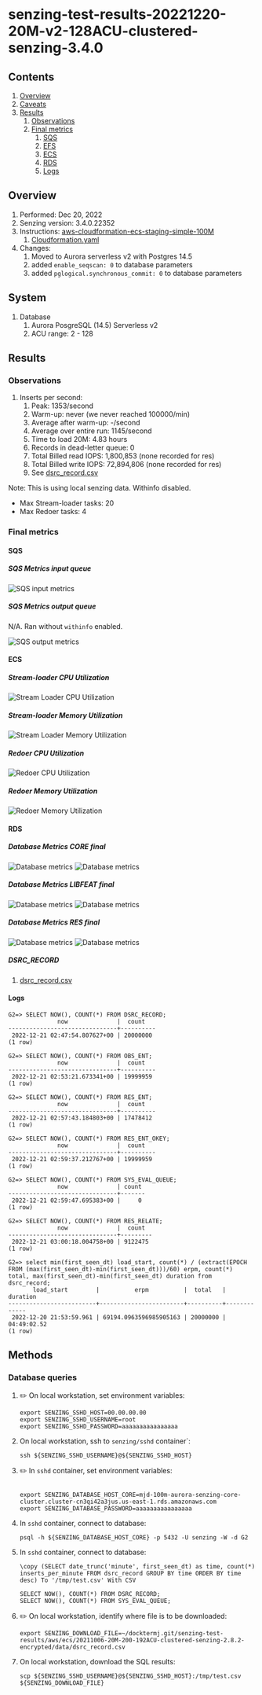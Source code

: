 # senzing-test-results-20221220-20M-v2-128ACU-clustered-senzing-3.4.0

## Contents

1. [Overview](#overview)
1. [Caveats](#caveats)
1. [Results](#results)
    1. [Observations](#observations)
    1. [Final metrics](#final-metrics)
        1. [SQS](#sqs)
        1. [EFS](#efs)
        1. [ECS](#ecs)
        1. [RDS](#rds)
        1. [Logs](#logs)

## Overview

1. Performed: Dec 20, 2022
2. Senzing version: 3.4.0.22352
3. Instructions:
   [aws-cloudformation-ecs-staging-simple-100M](https://github.com/senzing-garage/aws-cloudformation-ecs/tree/main/cloudformation/aws-cloudformation-ecs-staging-simple-100M)
    1. [Cloudformation.yaml]()
4. Changes:
    1. Moved to Aurora serverless v2 with Postgres 14.5
    1. added `enable_seqscan: 0` to database parameters
    1. added `pglogical.synchronous_commit: 0` to database parameters

## System

1. Database
    1. Aurora PosgreSQL (14.5) Serverless v2
    1. ACU range: 2 - 128

## Results

### Observations

1. Inserts per second:
    1. Peak: 1353/second
    1. Warm-up: never (we never reached 100000/min)
    1. Average after warm-up: -/second
    1. Average over entire run: 1145/second
    1. Time to load 20M: 4.83 hours
    1. Records in dead-letter queue: 0
    1. Total Billed read IOPS:    1,800,853 (none recorded for res)
    1. Total Billed write IOPS:  72,894,806 (none recorded for res)
    1. See [dsrc_record.csv](data/dsrc_record.csv)

Note:  This is using local senzing data.  Withinfo disabled.

- Max Stream-loader tasks: 20
- Max Redoer tasks: 4

### Final metrics

#### SQS

##### SQS Metrics input queue

![SQS input metrics](images/sqs-input-metrics.png "SQS input metrics")

##### SQS Metrics output queue

N/A.  Ran without `withinfo` enabled.

![SQS output metrics](images/sqs-output-metrics.png "SQS output metrics")

#### ECS

##### Stream-loader CPU Utilization

![Stream Loader CPU Utilization](images/stream-loader-CPU-Utilization.png "Stream-loader CPU Utilization")

##### Stream-loader Memory Utilization

![Stream Loader Memory Utilization](images/stream-loader-Memory-Utilization.png "Stream-loader Memory Utilization")

##### Redoer CPU Utilization

![Redoer CPU Utilization](images/redoer-CPU-Utilization.png "Redoer CPU Utilization")

##### Redoer Memory Utilization

![Redoer Memory Utilization](images/redoer-Memory-Utilization.png "Redoer Memory Utilization")

#### RDS

##### Database Metrics CORE final

![Database metrics](images/database-metrics-core1.png "Database metrics")
![Database metrics](images/database-metrics-core2.png "Database metrics")

##### Database Metrics LIBFEAT final

![Database metrics](images/database-metrics-libfeat1.png "Database metrics")
![Database metrics](images/database-metrics-libfeat2.png "Database metrics")

##### Database Metrics RES final

![Database metrics](images/database-metrics-res1.png "Database metrics")
![Database metrics](images/database-metrics-res2.png "Database metrics")

##### DSRC_RECORD

1. [dsrc_record.csv](data/dsrc_record.csv)

#### Logs

```
G2=> SELECT NOW(), COUNT(*) FROM DSRC_RECORD;
              now              |  count
-------------------------------+----------
 2022-12-21 02:47:54.807627+00 | 20000000
(1 row)

G2=> SELECT NOW(), COUNT(*) FROM OBS_ENT;
              now              |  count
-------------------------------+----------
 2022-12-21 02:53:21.673341+00 | 19999959
(1 row)

G2=> SELECT NOW(), COUNT(*) FROM RES_ENT;
              now              |  count
-------------------------------+----------
 2022-12-21 02:57:43.184803+00 | 17478412
(1 row)

G2=> SELECT NOW(), COUNT(*) FROM RES_ENT_OKEY;
              now              |  count
-------------------------------+----------
 2022-12-21 02:59:37.212767+00 | 19999959
(1 row)

G2=> SELECT NOW(), COUNT(*) FROM SYS_EVAL_QUEUE;
              now              | count
-------------------------------+-------
 2022-12-21 02:59:47.695383+00 |     0
(1 row)

G2=> SELECT NOW(), COUNT(*) FROM RES_RELATE;
              now              |  count
-------------------------------+---------
 2022-12-21 03:00:18.004758+00 | 9122475
(1 row)

G2=> select min(first_seen_dt) load_start, count(*) / (extract(EPOCH FROM (max(first_seen_dt)-min(first_seen_dt)))/60) erpm, count(*) total, max(first_seen_dt)-min(first_seen_dt) duration from dsrc_record;
       load_start        |          erpm          |  total   |  duration
-------------------------+------------------------+----------+-------------
 2022-12-20 21:53:59.961 | 69194.0963596985905163 | 20000000 | 04:49:02.52
(1 row)

```

## Methods

### Database queries

1. :pencil2: On local workstation, set environment variables:

    ```console
    export SENZING_SSHD_HOST=00.00.00.00
    export SENZING_SSHD_USERNAME=root
    export SENZING_SSHD_PASSWORD=aaaaaaaaaaaaaaaa
    ```

1. On local workstation, ssh to `senzing/sshd` container`:

    ```console
    ssh ${SENZING_SSHD_USERNAME}@${SENZING_SSHD_HOST}
    ```

1. :pencil2: In `sshd` container, set environment variables:

    ```console

    export SENZING_DATABASE_HOST_CORE=mjd-100m-aurora-senzing-core-cluster.cluster-cn3qi42a3jus.us-east-1.rds.amazonaws.com
    export SENZING_DATABASE_PASSWORD=aaaaaaaaaaaaaaaa
    ```

1. In `sshd` container, connect to database:

    ```console
    psql -h ${SENZING_DATABASE_HOST_CORE} -p 5432 -U senzing -W -d G2
    ```

1. In `sshd` container, connect to database:

    ```console
    \copy (SELECT date_trunc('minute', first_seen_dt) as time, count(*) inserts_per_minute FROM dsrc_record GROUP BY time ORDER BY time desc) To '/tmp/test.csv' With CSV

    SELECT NOW(), COUNT(*) FROM DSRC_RECORD;
    SELECT NOW(), COUNT(*) FROM SYS_EVAL_QUEUE;
    ```

1. :pencil2: On local workstation, identify where file is to be downloaded:

    ```console
    export SENZING_DOWNLOAD_FILE=~/docktermj.git/senzing-test-results/aws/ecs/20211006-20M-200-192ACU-clustered-senzing-2.8.2-encrypted/data/dsrc_record.csv
    ```

1. On local workstation, download the SQL results:

    ```console
    scp ${SENZING_SSHD_USERNAME}@${SENZING_SSHD_HOST}:/tmp/test.csv ${SENZING_DOWNLOAD_FILE}
    ```
